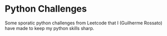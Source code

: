 # Python Challenges

Some sporatic python challenges from Leetcode that I (Guilherme Rossato) have made to keep my python skills sharp.
